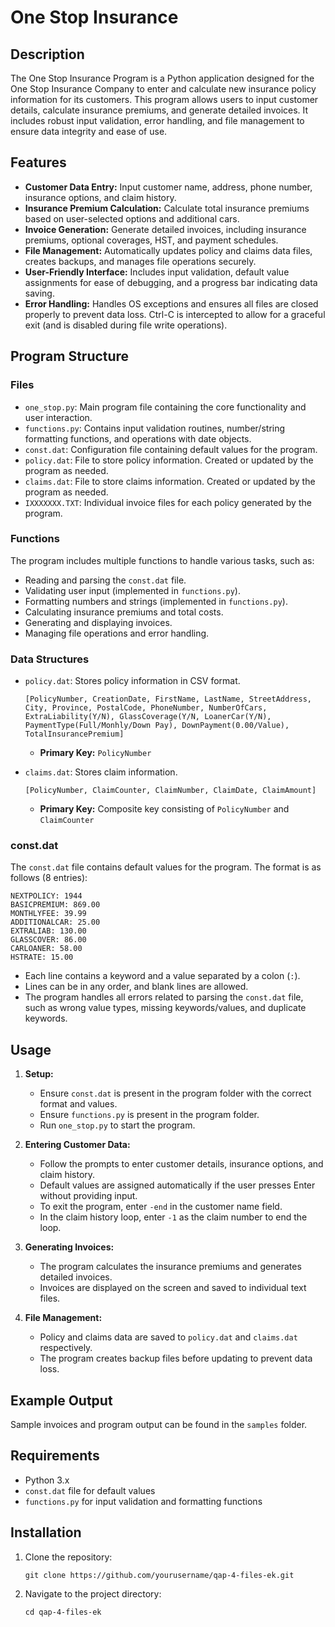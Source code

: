 # One Stop Insurance

## Description

The One Stop Insurance Program is a Python application designed for the One Stop Insurance Company to enter and calculate new insurance policy information for its customers. This program allows users to input customer details, calculate insurance premiums, and generate detailed invoices. It includes robust input validation, error handling, and file management to ensure data integrity and ease of use.

## Features

- **Customer Data Entry:** Input customer name, address, phone number, insurance options, and claim history.
- **Insurance Premium Calculation:** Calculate total insurance premiums based on user-selected options and additional cars.
- **Invoice Generation:** Generate detailed invoices, including insurance premiums, optional coverages, HST, and payment schedules.
- **File Management:** Automatically updates policy and claims data files, creates backups, and manages file operations securely.
- **User-Friendly Interface:** Includes input validation, default value assignments for ease of debugging, and a progress bar indicating data saving.
- **Error Handling:** Handles OS exceptions and ensures all files are closed properly to prevent data loss. Ctrl-C is intercepted to allow for a graceful exit (and is disabled during file write operations).

## Program Structure

### Files

- `one_stop.py`: Main program file containing the core functionality and user interaction.
- `functions.py`: Contains input validation routines, number/string formatting functions, and operations with date objects.
- `const.dat`: Configuration file containing default values for the program.
- `policy.dat`: File to store policy information. Created or updated by the program as needed.
- `claims.dat`: File to store claims information. Created or updated by the program as needed.
- `IXXXXXXX.TXT`: Individual invoice files for each policy generated by the program.

### Functions

The program includes multiple functions to handle various tasks, such as:

- Reading and parsing the `const.dat` file.
- Validating user input (implemented in `functions.py`).
- Formatting numbers and strings (implemented in `functions.py`).
- Calculating insurance premiums and total costs.
- Generating and displaying invoices.
- Managing file operations and error handling.

### Data Structures

- `policy.dat`: Stores policy information in CSV format.
  ```
  [PolicyNumber, CreationDate, FirstName, LastName, StreetAddress, City, Province, PostalCode, PhoneNumber, NumberOfCars, ExtraLiability(Y/N), GlassCoverage(Y/N, LoanerCar(Y/N), PaymentType(Full/Monhly/Down Pay), DownPayment(0.00/Value), TotalInsurancePremium]
  ```
  - **Primary Key:** `PolicyNumber`
    
- `claims.dat`: Stores claim information.
  ```
  [PolicyNumber, ClaimCounter, ClaimNumber, ClaimDate, ClaimAmount]
  ```
  - **Primary Key:** Composite key consisting of `PolicyNumber` and `ClaimCounter`

### const.dat

The `const.dat` file contains default values for the program. The format is as follows (8 entries):

```
NEXTPOLICY: 1944
BASICPREMIUM: 869.00
MONTHLYFEE: 39.99
ADDITIONALCAR: 25.00
EXTRALIAB: 130.00
GLASSCOVER: 86.00
CARLOANER: 58.00
HSTRATE: 15.00
```

- Each line contains a keyword and a value separated by a colon (`:`).
- Lines can be in any order, and blank lines are allowed.
- The program handles all errors related to parsing the `const.dat` file, such as wrong value types, missing keywords/values, and duplicate keywords.

## Usage

1. **Setup:**
   - Ensure `const.dat` is present in the program folder with the correct format and values.
   - Ensure `functions.py` is present in the program folder.
   - Run `one_stop.py` to start the program.

2. **Entering Customer Data:**
   - Follow the prompts to enter customer details, insurance options, and claim history.
   - Default values are assigned automatically if the user presses Enter without providing input.
   - To exit the program, enter `-end` in the customer name field.
   - In the claim history loop, enter `-1` as the claim number to end the loop.

3. **Generating Invoices:**
   - The program calculates the insurance premiums and generates detailed invoices.
   - Invoices are displayed on the screen and saved to individual text files.

4. **File Management:**
   - Policy and claims data are saved to `policy.dat` and `claims.dat` respectively.
   - The program creates backup files before updating to prevent data loss.

## Example Output

Sample invoices and program output can be found in the `samples` folder.

## Requirements

- Python 3.x
- `const.dat` file for default values
- `functions.py` for input validation and formatting functions

## Installation

1. Clone the repository:
   ```
   git clone https://github.com/yourusername/qap-4-files-ek.git
   ```
2. Navigate to the project directory:
   ```
   cd qap-4-files-ek
   ```
   
